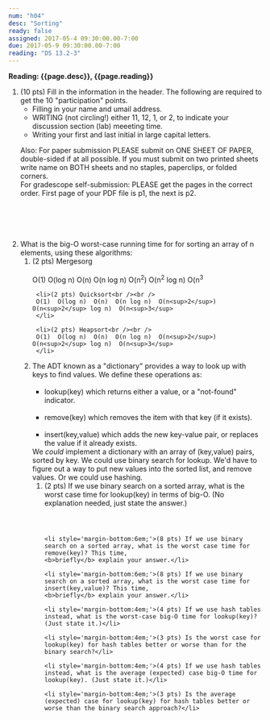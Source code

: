 ```yaml
---
num: "h04"
desc: "Sorting"
ready: false
assigned: 2017-05-4 09:30:00.00-7:00
due: 2017-05-9 09:30:00.00-7:00
reading: "DS 13.2-3"
---
```

 
 <div style='display:none'>
https://ucsb-cs32-s17.github.io/hwk/h03/
</div>

<b>Reading: {{page.desc}},  {{page.reading}}</b>
 
<ol start="1">

<li style='margin-bottom:6em'>(10 pts) Fill in the information in the header. The following are required to get the 10 "participation" points.
    <ul>
    <li>Filling in your name and umail address.<br /></li>
    <li>WRITING (not circling!) either 11, 12, 1, or 2, to indicate your discussion section (lab) meeeting time.<br /></li>
    <li>Writing your first and last initial in large capital letters.<br /></li>
    </ul>
    <p>Also: For paper submission PLEASE submit on ONE SHEET OF PAPER, double-sided if at all possible. If you must submit  on two printed sheets write name on BOTH sheets and no staples, paperclips, or folded corners.<br />
    For gradescope self-submission: PLEASE get the pages in the correct order. First page of your PDF file is p1, the next is p2.</p>
 </li> 

 <li>What is the big-O worst-case running time for for sorting an array of n elements, using these algorithms:
   <ol>
     <li>(2 pts) Mergesorg<br /><br />
     O(1)  O(log n)  O(n)  O(n log n)  O(n<sup>2</sup>)  O(n<sup>2</sup> log n)  O(n<sup>3</sup>
     </li>
 
     <li>(2 pts) Quicksort<br /><br />
     O(1)  O(log n)  O(n)  O(n log n)  O(n<sup>2</sup>)  O(n<sup>2</sup> log n)  O(n<sup>3</sup>
     </li>

     <li>(2 pts) Heapsort<br /><br />
     O(1)  O(log n)  O(n)  O(n log n)  O(n<sup>2</sup>)  O(n<sup>2</sup> log n)  O(n<sup>3</sup>
     </li>
  </li>
  
  
<div class="pagebreak"></div>


  <li>The ADT known as a "dictionary" provides a way to look up with keys to find values. We define these operations as: 
  <ul>
    <li >lookup(key) which returns either a value, or a "not-found" indicator.</li>
    <li >remove(key) which removes the item with that key (if it exists).</li>
    <li >insert(key,value) which adds the new key-value pair, or replaces the value if it already exists.</li>
  </ul>
  We <i>could</i> implement a dictionary with an array of (key,value) pairs, sorted by key. We could use binary search for lookup.
  We'd have to figure out a way to put new values into the sorted list, and remove values. Or we could use hashing.
  <ol>
    <li style='margin-bottom:4em;'>(2 pts) If we use binary search on a sorted array, what is the worst case time for lookup(key) in terms of big-O.
    (No explanation needed, just state the answer.)</li>

    <li style='margin-bottom:6em;'>(8 pts) If we use binary search on a sorted array, what is the worst case time for remove(key)? This time,
    <b>briefly</b> explain your answer.</li>

    <li style='margin-bottom:6em;'>(8 pts) If we use binary search on a sorted array, what is the worst case time for insert(key,value)? This time,
    <b>briefly</b> explain your answer.</li>

    <li style='margin-bottom:4em;'>(4 pts) If we use hash tables instead, what is the worst-case big-O time for lookup(key)? (Just state it.)</li>

    <li style='margin-bottom:4em;'>(3 pts) Is the worst case for lookup(key) for hash tables better or worse than for the binary search?</li>

    <li style='margin-bottom:4em;'>(4 pts) If we use hash tables instead, what is the average (expected) case big-O time for lookup(key). (Just state it.)</li>

    <li style='margin-bottom:4em;'>(3 pts) Is the average (expected) case for lookup(key) for hash tables better or worse than the binary search approach?</li>

  </ol>
  </li>


  

</ol>


